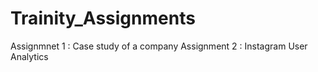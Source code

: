 # Trainity_Assignments

Assignmnet 1 : Case study of a company
Assignment 2 : Instagram User Analytics
